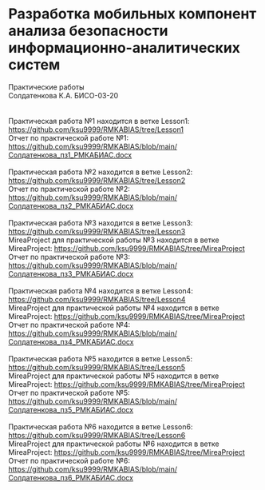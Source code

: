 # Разработка мобильных компонент анализа безопасности информационно-аналитических систем
Практические работы
\
Солдатенкова К.А. БИСО-03-20
\
\
\
Практическая работа №1 находится в ветке Lesson1: https://github.com/ksu9999/RMKABIAS/tree/Lesson1 
\
Отчет по практической работе №1: https://github.com/ksu9999/RMKABIAS/blob/main/Солдатенкова_пз1_РМКАБИАС.docx
\
\
Практическая работа №2 находится в ветке Lesson2: https://github.com/ksu9999/RMKABIAS/tree/Lesson2 
\
Отчет по практической работе №2: https://github.com/ksu9999/RMKABIAS/blob/main/Солдатенкова_пз2_РМКАБИАС.docx
\
\
Практическая работа №3 находится в ветке Lesson3: https://github.com/ksu9999/RMKABIAS/tree/Lesson3
\
MireaProject для практической работы №3 находится в ветке MireaProject: https://github.com/ksu9999/RMKABIAS/tree/MireaProject
\
Отчет по практической работе №3: https://github.com/ksu9999/RMKABIAS/blob/main/Солдатенкова_пз3_РМКАБИАС.docx
\
\
Практическая работа №4 находится в ветке Lesson4: https://github.com/ksu9999/RMKABIAS/tree/Lesson4
\
MireaProject для практической работы №4 находится в ветке MireaProject: https://github.com/ksu9999/RMKABIAS/tree/MireaProject
\
Отчет по практической работе №4: https://github.com/ksu9999/RMKABIAS/blob/main/Солдатенкова_пз4_РМКАБИАС.docx
\
\
Практическая работа №5 находится в ветке Lesson5: https://github.com/ksu9999/RMKABIAS/tree/Lesson5
\
MireaProject для практической работы №5 находится в ветке MireaProject: https://github.com/ksu9999/RMKABIAS/tree/MireaProject
\
Отчет по практической работе №5: https://github.com/ksu9999/RMKABIAS/blob/main/Солдатенкова_пз5_РМКАБИАС.docx
\
\
Практическая работа №6 находится в ветке Lesson6: https://github.com/ksu9999/RMKABIAS/tree/Lesson6
\
MireaProject для практической работы №6 находится в ветке MireaProject: https://github.com/ksu9999/RMKABIAS/tree/MireaProject
\
Отчет по практической работе №6: https://github.com/ksu9999/RMKABIAS/blob/main/Солдатенкова_пз6_РМКАБИАС.docx
